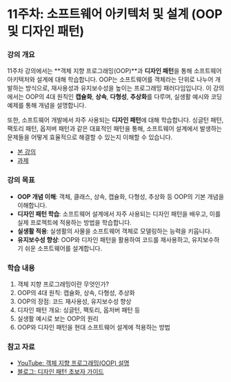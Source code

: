 # 11주차: 소프트웨어 아키텍처 및 설계 (OOP 및 디자인 패턴)

### 강의 개요
11주차 강의에서는 **객체 지향 프로그래밍(OOP)**과 **디자인 패턴**을 통해 소프트웨어 아키텍처와 설계에 대해 학습합니다. OOP는 소프트웨어를 객체라는 단위로 나누어 개발하는 방식으로, 재사용성과 유지보수성을 높이는 프로그래밍 패러다임입니다. 이 강의에서는 OOP의 4대 원칙인 **캡슐화**, **상속**, **다형성**, **추상화**를 다루며, 실생활 예시와 코딩 예제를 통해 개념을 설명합니다.

또한, 소프트웨어 개발에서 자주 사용되는 **디자인 패턴**에 대해 학습합니다. 싱글턴 패턴, 팩토리 패턴, 옵저버 패턴과 같은 대표적인 패턴을 통해, 소프트웨어 설계에서 발생하는 문제들을 어떻게 효율적으로 해결할 수 있는지 이해할 수 있습니다.

- [본 강의](./lesson.md)
- [과제](./homework.md)

### 강의 목표
- **OOP 개념 이해**: 객체, 클래스, 상속, 캡슐화, 다형성, 추상화 등 OOP의 기본 개념을 이해합니다.
- **디자인 패턴 학습**: 소프트웨어 설계에서 자주 사용되는 디자인 패턴을 배우고, 이를 실제 프로젝트에 적용하는 방법을 학습합니다.
- **실생활 적용**: 실생활의 사물을 소프트웨어 객체로 모델링하는 능력을 키웁니다.
- **유지보수성 향상**: OOP와 디자인 패턴을 활용하여 코드를 재사용하고, 유지보수하기 쉬운 소프트웨어를 설계합니다.

### 학습 내용
1. 객체 지향 프로그래밍이란 무엇인가?
2. OOP의 4대 원칙: 캡슐화, 상속, 다형성, 추상화
3. OOP의 장점: 코드 재사용성, 유지보수성 향상
4. 디자인 패턴 개요: 싱글턴, 팩토리, 옵저버 패턴 등
5. 실생활 예시로 보는 OOP의 원리
6. OOP와 디자인 패턴을 현대 소프트웨어 설계에 적용하는 방법

### 참고 자료
- [YouTube: 객체 지향 프로그래밍(OOP) 설명](https://www.youtube.com/watch?v=pkZNo7MFNFg)
- [블로그: 디자인 패턴 초보자 가이드](https://devlog.jwgo.kr/)
